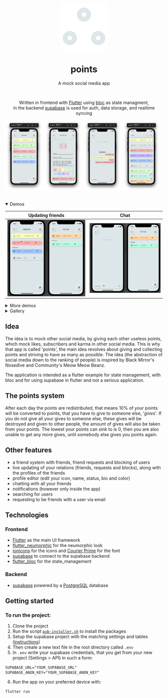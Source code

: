 <p align="center">
    <img width="150pixels" src=".github/logo-white.png">
</p>

<h1 align="center">points</h1>

<p align="center">
A mock social media app
</p>

<br>

<p align="center">
    Written in frontend with <a Dart and href="https://flutter.dev">Flutter</a> using <a href="https://pub.dev/packages/bloc">bloc</a> as state managment,<br> 
    in the backend <a href="https://supabase.com">supabase</a> is used for auth, data storage, and realtime syncing
</p>

<p float="center">
  <img src=".github/home.png" width="24%">
  <img src=".github/user-profile.png" width="24%">
  <img src=".github/chat.png" width="24%">
  <img src=".github/user-discovery.png" width="24%">  
</p>

<br>

<!--- Inspired by: https://github.com/robertodoering/harpy/blob/master/README.md --->

<details open>
  <summary>Demos</summary>
  
  | **Updating friends** | **Chat** |
  | :---: | :---: |
  | <kbd><img src=".github/relations-demo.gif"/></kbd> | <kbd><img src=".github/chat-demo.gif"/></kbd>
</details>

<details>
    <summary>More demos</summary>
    
   | **Sign in** | **Sign up** | **Profile** |
   | :---: | :---: | :---: |
   | <kbd><img src=".github/sign-in-demo.gif"/></kbd> | <kbd><img src=".github/sign-up-demo.gif"/></kbd> | <kbd><img src=".github/profile-demo.gif"/></kbd> |
     
</details>

<details>
  <summary>Gallery</summary>
  
  | **Sign in** | **Home** | **Profile** |
  | :---: | :---: | :---: |
  | <kbd><img src=".github/log-in.png"/></kbd> | <kbd><img src=".github/home.png"/></kbd> | <kbd><img src=".github/user-profile.png"/></kbd> |
  | **Invite friend by email** | **Chat** | **Clicked on user** |
  | <kbd><img src=".github/user-email.png"/></kbd> | <kbd><img src=".github/chat.png"/></kbd> | <kbd><img src=".github/user-close.png"/></kbd> |
</details>

## Idea
The idea is to mock other social media, by giving each other useless points, 
which mock likes, subscribers and karma in other social media.
This is why that app is called 'points',
the main idea revolves about giving and collecting points
and striving to have as many as possible.
The idea (the abstraction of social media down to the ranking of people)
is inspired by Black Mirror's Nosedive and Community's Meow Meow Beanz.

The application is intended as a flutter example for state management,
with bloc and for using supabase in flutter and not a serious application.

## The points system
After each day the points are redistributed,
that means 10% of your points will be converted to points,
that you have to give to someone else, '*gives*'.
If you do not give all your gives to someone else,
these gives will be destroyed and given to other people,
the amount of gives will also be taken from your points.
The lowest your points can sink to is 0,
then you are also unable to get any more gives,
until somebody else gives you points again.

## Other features
- a friend system with friends, friend requests and blocking of users
- live updating of your relations (friends, requests and blocks),
  along with the profiles of the friends
- profile editor (edit your icon, name, status, bio and color)
- chatting with all your friends
- notifications (however only inside the app)
- searching for users
- requesting to be friends with a user via email

## Technologies
### Frontend
- [Flutter](https://flutter.dev) as the main UI framework
- [flutter_neumorphic](https://pub.dev/packages/flutter_neumorphic) for the neumorphic look
- [ionicons](https://pub.dev/packages/ionicons) for the icons and [Courier Prime](https://fonts.google.com/specimen/Courier+Prime) for the font
- [supabase](https://pub.dev/packages/supabase) to connect to the supabase backend
- [flutter_bloc](https://pub.dev/packages/flutter_bloc) for the state_management
 
### Backend
- [supabase](https://supabase.com) powered by a [PostgreSQL](https://postgresql.org) database

## Getting started

### To run the project:
1. Clone the project
2. Run the script [`pub-installer.sh`](https://github.com/bit-burger/points/blob/develop/pub-installer.sh) to install the packages
3. Setup the supabase project with the matching settings and tables ([instructions](supabase/README.md))
4. Then create a new text file in the root directory called `.env`
5. In `.env` write your supabase credentials,
   that you get from your new project (Settings > API) in such a form:
```shell script
SUPABASE_URL="YOUR_SUPABASE_URL"
SUPABASE_ANON_KEY="YOUR_SUPABASE_ANON_KEY"
```
6. Run the app on your preferred device with:
```shell script
flutter run
```
